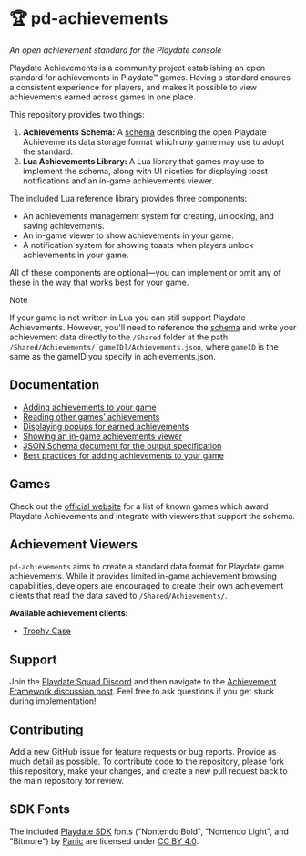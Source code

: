 # 🏆 pd-achievements

_An open achievement standard for the Playdate console_

Playdate Achievements is a community project establishing an open standard for achievements in Playdate™ games. Having a standard ensures a consistent experience for players, and makes it possible to view achievements earned across games in one place.

This repository provides two things:

1. **Achievements Schema:** A [schema](achievements.schema.json) describing the open Playdate Achievements data storage format which _any_ game may use to adopt the standard.
2. **Lua Achievements Library:** A Lua library that games may use to implement the schema, along with UI niceties for displaying toast notifications and an in-game achievements viewer.

The included Lua reference library provides three components:
- An achievements management system for creating, unlocking, and saving achievements.
- An in-game viewer to show achievements in your game.
- A notification system for showing toasts when players unlock achievements in your game.

All of these components are optional—you can implement or omit any of these in the way that works best for your game.

> [!NOTE]
> If your game is not written in Lua you can still support Playdate Achievements. However, you'll need to reference the [schema](achievements.schema.json) and write your achievement data directly to the `/Shared` folder at the path `/Shared/Achievements/[gameID]/Achievements.json`, where `gameID` is the same as the gameID you specify in achievements.json.

## Documentation

- [Adding achievements to your game](/docs/achievements.md)
- [Reading other games’ achievements](/docs/crossgame.md)
- [Displaying popups for earned achievements](/docs/toasts.md)
- [Showing an in-game achievements viewer](/docs/viewer.md)
- [JSON Schema document for the output specification](achievements.schema.json)
- [Best practices for adding achievements to your game](https://gurtt.dev/trophy-case/dev)

## Games

Check out the [official website](https://playdatesquad.github.io/pd-achievements/) for a list of known games which award Playdate Achievements and integrate with viewers that support the schema.

## Achievement Viewers

`pd-achievements` aims to create a standard data format for Playdate game achievements. While it provides limited in-game achievement browsing capabilities, developers are encouraged to create their own achievement clients that read the data saved to `/Shared/Achievements/`.

**Available achievement clients:**

- [Trophy Case](https://github.com/gurtt/trophy-case/)

## Support

Join the [Playdate Squad Discord](https://discord.com/invite/zFKagQ2) and then navigate to the [Achievement Framework discussion post](https://discord.com/channels/675983554655551509/1213250459851292713). Feel free to ask questions if you get stuck during implementation!

## Contributing

Add a new GitHub issue for feature requests or bug reports. Provide as much detail as possible. To contribute code to the repository, please fork this repository, make your changes, and create a new pull request back to the main repository for review.

## SDK Fonts

The included [Playdate SDK](https://play.date/dev/) fonts ("Nontendo Bold", "Nontendo Light", and "Bitmore") by [Panic](https://panic.com) are licensed under [CC BY 4.0](http://creativecommons.org/licenses/by/4.0/).
